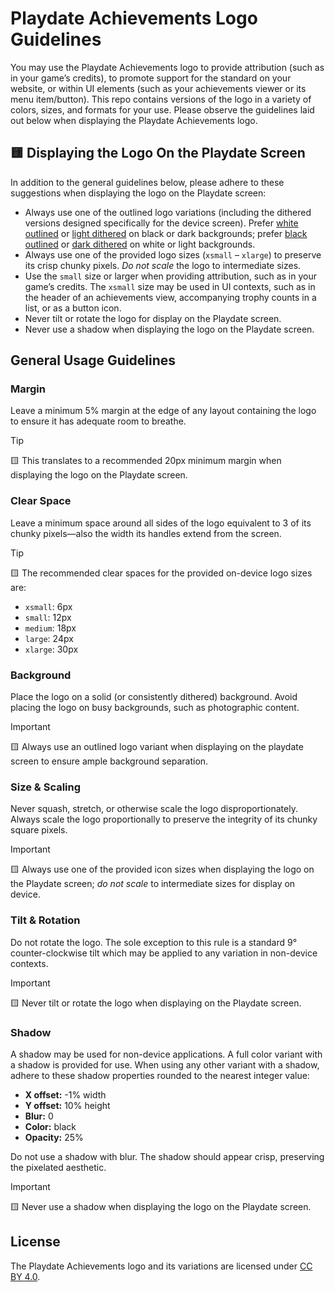 # Playdate Achievements Logo Guidelines

You may use the Playdate Achievements logo to provide attribution (such as in your game’s credits), to promote support for the standard on your website, or within UI elements (such as your achievements viewer or its menu item/button). This repo contains versions of the logo in a variety of colors, sizes, and formats for your use. Please observe the guidelines laid out below when displaying the Playdate Achievements logo.

## 🟨 Displaying the Logo On the Playdate Screen

In addition to the general guidelines below, please adhere to these suggestions when displaying the logo on the Playdate screen:

- Always use one of the outlined logo variations (including the dithered versions designed specifically for the device screen). Prefer [white outlined](./white/outlined) or [light dithered](./dithered/light) on black or dark backgrounds; prefer [black outlined](./black/outlined) or [dark dithered](./dithered/dark) on white or light backgrounds.
- Always use one of the provided logo sizes (`xsmall` – `xlarge`) to preserve its crisp chunky pixels. _Do not scale_ the logo to intermediate sizes.
- Use the `small` size or larger when providing attribution, such as in your game’s credits. The `xsmall` size may be used in UI contexts, such as in the header of an achievements view, accompanying trophy counts in a list, or as a button icon.
- Never tilt or rotate the logo for display on the Playdate screen.
- Never use a shadow when displaying the logo on the Playdate screen.

## General Usage Guidelines

### Margin

Leave a minimum 5% margin at the edge of any layout containing the logo to ensure it has adequate room to breathe.

> [!TIP]
> 🟨 This translates to a recommended 20px minimum margin when displaying the logo on the Playdate screen.

### Clear Space

Leave a minimum space around all sides of the logo equivalent to 3 of its chunky pixels—also the width its handles extend from the screen.

> [!TIP]
> 🟨 The recommended clear spaces for the provided on-device logo sizes are:
>
> - `xsmall`: 6px
> - `small`: 12px
> - `medium`: 18px
> - `large`: 24px
> - `xlarge`: 30px

### Background

Place the logo on a solid (or consistently dithered) background. Avoid placing the logo on busy backgrounds, such as photographic content.

> [!IMPORTANT]
> 🟨 Always use an outlined logo variant when displaying on the playdate screen to ensure ample background separation.

### Size & Scaling

Never squash, stretch, or otherwise scale the logo disproportionately. Always scale the logo proportionally to preserve the integrity of its chunky square pixels.

> [!IMPORTANT]
> 🟨 Always use one of the provided icon sizes when displaying the logo on the Playdate screen; _do not scale_ to intermediate sizes for display on device.

### Tilt & Rotation

Do not rotate the logo. The sole exception to this rule is a standard 9° counter-clockwise tilt which may be applied to any variation in non-device contexts.

> [!IMPORTANT]
> 🟨 Never tilt or rotate the logo when displaying on the Playdate screen.

### Shadow

A shadow may be used for non-device applications. A full color variant with a shadow is provided for use. When using any other variant with a shadow, adhere to these shadow properties rounded to the nearest integer value:

- **X offset:** -1% width
- **Y offset:** 10% height
- **Blur:** 0
- **Color:** black
- **Opacity:** 25%

Do not use a shadow with blur. The shadow should appear crisp, preserving the pixelated aesthetic.

> [!IMPORTANT]
> 🟨 Never use a shadow when displaying the logo on the Playdate screen.

## License

The Playdate Achievements logo and its variations are licensed under [CC BY 4.0](http://creativecommons.org/licenses/by/4.0/).
